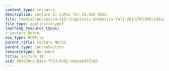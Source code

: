 ```yaml
---
content_type: resource
description: Lecture 11 notes for 24.915 2015
file: /media/courses/24-915-linguistic-phonetics-fall-2015/56c93bcc81ae77636b824daaeb43f160_MIT24_915F15_lec11.pdf
file_type: application/pdf
learning_resource_types:
- Lecture Notes
ocw_type: OCWFile
parent_title: Lecture Notes
parent_type: CourseSection
resourcetype: Document
title: Lecture 11
uid: 56c93bcc-81ae-7763-6b82-4daaeb43f160
---
```

